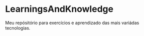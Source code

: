 # LearningsAndKnowledge
Meu repósitório para exercícios e aprendizado das mais variádas tecnologias.
